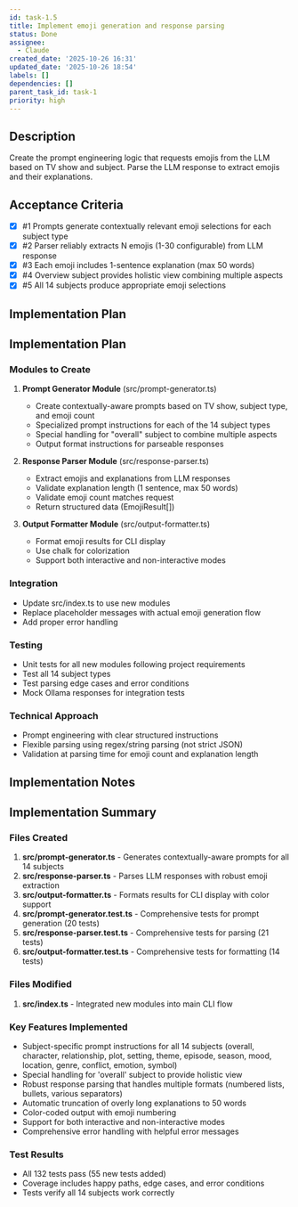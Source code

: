 ```yaml
---
id: task-1.5
title: Implement emoji generation and response parsing
status: Done
assignee:
  - Claude
created_date: '2025-10-26 16:31'
updated_date: '2025-10-26 18:54'
labels: []
dependencies: []
parent_task_id: task-1
priority: high
---
```


## Description

<!-- SECTION:DESCRIPTION:BEGIN -->
Create the prompt engineering logic that requests emojis from the LLM based on TV show and subject. Parse the LLM response to extract emojis and their explanations.
<!-- SECTION:DESCRIPTION:END -->

## Acceptance Criteria
<!-- AC:BEGIN -->
- [x] #1 Prompts generate contextually relevant emoji selections for each subject type
- [x] #2 Parser reliably extracts N emojis (1-30 configurable) from LLM response
- [x] #3 Each emoji includes 1-sentence explanation (max 50 words)
- [x] #4 Overview subject provides holistic view combining multiple aspects
- [x] #5 All 14 subjects produce appropriate emoji selections
<!-- AC:END -->

## Implementation Plan

<!-- SECTION:PLAN:BEGIN -->
## Implementation Plan

### Modules to Create

1. **Prompt Generator Module** (src/prompt-generator.ts)
   - Create contextually-aware prompts based on TV show, subject type, and emoji count
   - Specialized prompt instructions for each of the 14 subject types
   - Special handling for "overall" subject to combine multiple aspects
   - Output format instructions for parseable responses

2. **Response Parser Module** (src/response-parser.ts)
   - Extract emojis and explanations from LLM responses
   - Validate explanation length (1 sentence, max 50 words)
   - Validate emoji count matches request
   - Return structured data (EmojiResult[])

3. **Output Formatter Module** (src/output-formatter.ts)
   - Format emoji results for CLI display
   - Use chalk for colorization
   - Support both interactive and non-interactive modes

### Integration

- Update src/index.ts to use new modules
- Replace placeholder messages with actual emoji generation flow
- Add proper error handling

### Testing

- Unit tests for all new modules following project requirements
- Test all 14 subject types
- Test parsing edge cases and error conditions
- Mock Ollama responses for integration tests

### Technical Approach

- Prompt engineering with clear structured instructions
- Flexible parsing using regex/string parsing (not strict JSON)
- Validation at parsing time for emoji count and explanation length
<!-- SECTION:PLAN:END -->

## Implementation Notes

<!-- SECTION:NOTES:BEGIN -->
## Implementation Summary

### Files Created

1. **src/prompt-generator.ts** - Generates contextually-aware prompts for all 14 subjects
2. **src/response-parser.ts** - Parses LLM responses with robust emoji extraction
3. **src/output-formatter.ts** - Formats results for CLI display with color support
4. **src/prompt-generator.test.ts** - Comprehensive tests for prompt generation (20 tests)
5. **src/response-parser.test.ts** - Comprehensive tests for parsing (21 tests)
6. **src/output-formatter.test.ts** - Comprehensive tests for formatting (14 tests)

### Files Modified

1. **src/index.ts** - Integrated new modules into main CLI flow

### Key Features Implemented

- Subject-specific prompt instructions for all 14 subjects (overall, character, relationship, plot, setting, theme, episode, season, mood, location, genre, conflict, emotion, symbol)
- Special handling for 'overall' subject to provide holistic view
- Robust response parsing that handles multiple formats (numbered lists, bullets, various separators)
- Automatic truncation of overly long explanations to 50 words
- Color-coded output with emoji numbering
- Support for both interactive and non-interactive modes
- Comprehensive error handling with helpful error messages

### Test Results

- All 132 tests pass (55 new tests added)
- Coverage includes happy paths, edge cases, and error conditions
- Tests verify all 14 subjects work correctly
<!-- SECTION:NOTES:END -->
